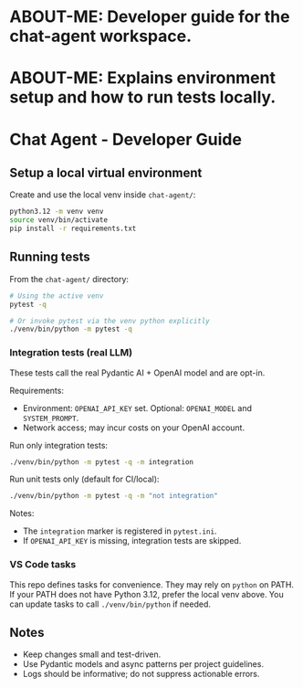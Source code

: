 # ABOUT-ME: Developer guide for the chat-agent workspace.
# ABOUT-ME: Explains environment setup and how to run tests locally.

# Chat Agent - Developer Guide

## Setup a local virtual environment

Create and use the local venv inside `chat-agent/`:

```bash
python3.12 -m venv venv
source venv/bin/activate
pip install -r requirements.txt
```

## Running tests

From the `chat-agent/` directory:

```bash
# Using the active venv
pytest -q

# Or invoke pytest via the venv python explicitly
./venv/bin/python -m pytest -q
```

### Integration tests (real LLM)

These tests call the real Pydantic AI + OpenAI model and are opt-in.

Requirements:
- Environment: `OPENAI_API_KEY` set. Optional: `OPENAI_MODEL` and `SYSTEM_PROMPT`.
- Network access; may incur costs on your OpenAI account.

Run only integration tests:
```bash
./venv/bin/python -m pytest -q -m integration
```

Run unit tests only (default for CI/local):
```bash
./venv/bin/python -m pytest -q -m "not integration"
```

Notes:
- The `integration` marker is registered in `pytest.ini`.
- If `OPENAI_API_KEY` is missing, integration tests are skipped.

### VS Code tasks

This repo defines tasks for convenience. They may rely on `python` on PATH. If your PATH does not have Python 3.12, prefer the local venv above. You can update tasks to call `./venv/bin/python` if needed.

## Notes

- Keep changes small and test-driven.
- Use Pydantic models and async patterns per project guidelines.
- Logs should be informative; do not suppress actionable errors.
